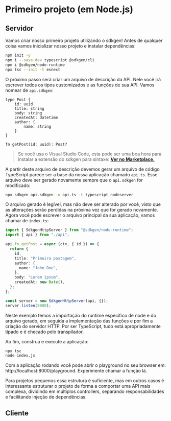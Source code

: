 # Primeiro projeto (em Node.js)

## Servidor

Vamos criar nosso primeiro projeto utilizando o sdkgen! Antes de qualquer coisa vamos inicializar nosso projeto e instalar dependências:

```sh
npm init -y
npm i --save-dev typescript @sdkgen/cli
npm i @sdkgen/node-runtime
npx tsc --init -t esnext
```

O próximo passo será criar um arquivo de descrição da API. Nele você irá escrever todos os tipos customizados e as funções de sua API. Vamos nomear de `api.sdkgen`:

```
type Post {
    id: uuid
    title: string
    body: string
    createdAt: datetime
    author: {
        name: string
    }
}

fn getPost(id: uuid): Post?
```

> Se você usa o Visual Studio Code, esta pode ser uma boa hora para instalar a extensão do sdkgen para sintaxe: [**Ver no Marketplace.**](https://marketplace.visualstudio.com/items?itemName=cubos.sdkgen)

A partir deste arquivo de descrição devemos gerar um arquivo de código TypeScript parece ser a base da nossa aplicação chamado `api.ts`. Esse arquivo deve ser gerado novamente sempre que o `api.sdkgen` for modificado:

```sh
npx sdkgen api.sdkgen -o api.ts -t typescript_nodeserver
```

O arquivo gerado é legível, mas não deve ser alterado por você, visto que as alterações serão perdidas na próxima vez que for gerado novamente. Agora você pode escrever o arquivo principal da sua aplicação, vamos chamar de `index.ts`:

```typescript
import { SdkgenHttpServer } from "@sdkgen/node-runtime";
import { api } from "./api";

api.fn.getPost = async (ctx, { id }) => {
  return {
    id,
    title: "Primeira postagem",
    author: {
      name: "John Doe",
    },
    body: "Lorem ipsum",
    createdAt: new Date(),
  };
};

const server = new SdkgenHttpServer(api, {});
server.listen(8000);
```

Neste exemplo temos a importação do runtime específico de node e do arquivo gerado, em seguida a implementação das funções e por fim a criação do servidor HTTP. Por ser TypeScript, tudo está apropriadamente tipado e é checado pelo transpilador.

Ao fim, construa e execute a aplicação:

```sh
npx tsc
node index.js
```

Com a aplicação rodando você pode abrir o playground no seu browser em: http://localhost:8000/playground. Experimente chamar a função lá.

Para projetos pequenos essa estrutura é suficiente, mas em outros casos é interessante estruturar o projeto de forma a comportar uma API mais complexa, dividindo em múltiplos controllers, separando responsabilidades e facilitando injeção de dependências.

## Cliente
